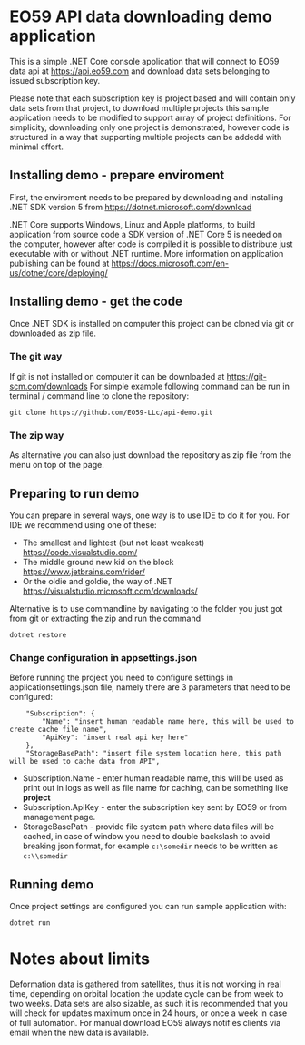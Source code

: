 # EO59 API data downloading demo application
This is a simple .NET Core console application that will connect to EO59 data api at https://api.eo59.com and download data sets
belonging to issued subscription key. 

Please note that each subscription key is project based and will contain only data sets from that project, to download multiple projects
this sample application needs to be modified to support array of project definitions. For simplicity, downloading only one project is 
demonstrated, however code is structured in a way that supporting multiple projects can be addedd with minimal effort.

## Installing demo - prepare enviroment
First, the enviroment needs to be prepared by downloading and installing .NET SDK version 5 from https://dotnet.microsoft.com/download

.NET Core supports Windows, Linux and Apple platforms, to build application from source code a SDK version
of .NET Core 5 is needed on the computer, however after code is compiled it is possible to distribute just executable with or without .NET runtime.
More information on application publishing can be found at https://docs.microsoft.com/en-us/dotnet/core/deploying/

## Installing demo - get the code
Once .NET SDK is installed on computer this project can be cloned via git or downloaded as zip file.

### The git way
If git is not installed on computer it can be downloaded at https://git-scm.com/downloads
For simple example following command can be run in terminal / command line to clone the repository:

```
git clone https://github.com/EO59-LLc/api-demo.git
```
### The zip way
As alternative you can also just download the repository as zip file from the menu on top of the page.

## Preparing to run demo
You can prepare in several ways, one way is to use IDE to do it for you.
For IDE we recommend using one of these: 
* The smallest and lightest (but not least weakest) https://code.visualstudio.com/
* The middle ground new kid on the block https://www.jetbrains.com/rider/
* Or the oldie and goldie, the way of .NET https://visualstudio.microsoft.com/downloads/

Alternative is to use commandline by navigating to the folder you just got from git or extracting the zip and run the command
```
dotnet restore
```
### Change configuration in appsettings.json
Before running the project you need to configure settings in applicationsettings.json file, namely there are 3 parameters that need to be configured:
```
    "Subscription": {
        "Name": "insert human readable name here, this will be used to create cache file name",
        "ApiKey": "insert real api key here"
    },
    "StorageBasePath": "insert file system location here, this path will be used to cache data from API",
```

* Subscription.Name - enter human readable name, this will be used as print out in logs as well as file name for caching, can be something like **project**
* Subscription.ApiKey - enter the subscription key sent by EO59 or from management page.
* StorageBasePath - provide file system path where data files will be cached, in case of window you need to double backslash to avoid breaking json format, 
for example ```c:\somedir``` needs to be written as ```c:\\somedir ```



## Running demo
Once project settings are configured you can run sample application with:
```
dotnet run
```

# Notes about limits
Deformation data is gathered from satellites, thus it is not working in real time, depending on orbital location the update cycle can be from week to two weeks.
Data sets are also sizable, as such it is recommended that you will check for updates maximum once in 24 hours, or once a week in case of full automation.
For manual download EO59 always notifies clients via email when the new data is available.

